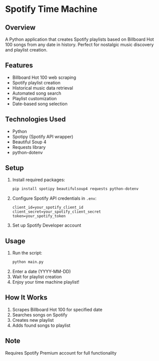 # Spotify Time Machine

## Overview
A Python application that creates Spotify playlists based on Billboard Hot 100 songs from any date in history. Perfect for nostalgic music discovery and playlist creation.

## Features
- Billboard Hot 100 web scraping
- Spotify playlist creation
- Historical music data retrieval
- Automated song search
- Playlist customization
- Date-based song selection

## Technologies Used
- Python
- Spotipy (Spotify API wrapper)
- Beautiful Soup 4
- Requests library
- python-dotenv

## Setup
1. Install required packages:
   ```bash
   pip install spotipy beautifulsoup4 requests python-dotenv
   ```
2. Configure Spotify API credentials in `.env`:
   ```
   client_id=your_spotify_client_id
   client_secret=your_spotify_client_secret
   token=your_spotify_token
   ```
3. Set up Spotify Developer account

## Usage
1. Run the script:
   ```bash
   python main.py
   ```
2. Enter a date (YYYY-MM-DD)
3. Wait for playlist creation
4. Enjoy your time machine playlist!

## How It Works
1. Scrapes Billboard Hot 100 for specified date
2. Searches songs on Spotify
3. Creates new playlist
4. Adds found songs to playlist

## Note
Requires Spotify Premium account for full functionality
